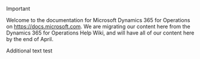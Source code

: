 > [!IMPORTANT]
> Welcome to the documentation for Microsoft Dynamics 365 for Operations on https://docs.microsoft.com. We are migrating our content here from the Dynamics 365 for Operations Help Wiki, and will have all of our content here by the end of April. 


Additional text test
